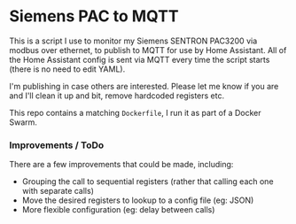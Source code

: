 # Siemens PAC to MQTT

This is a script I use to monitor my Siemens SENTRON PAC3200 via modbus over ethernet, to publish to MQTT for use by Home Assistant. All of the Home Assistant config is sent via MQTT every time the script starts (there is no need to edit YAML).

I'm publishing in case others are interested. Please let me know if you are and I'll clean it up and bit, remove hardcoded registers etc.

This repo contains a matching `Dockerfile`, I run it as part of a Docker Swarm.

### Improvements / ToDo

There are a few improvements that could be made, including:

- Grouping the call to sequential registers (rather that calling each one with separate calls)
- Move the desired registers to lookup to a config file (eg: JSON)
- More flexible configuration (eg: delay between calls)
